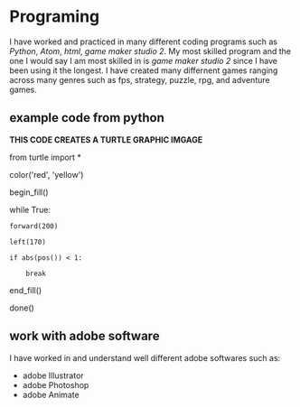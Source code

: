 # Programing

I have worked and practiced in many different coding programs such as *Python*, *Atom*, *html*, *game maker studio 2*. My most skilled program
and the one I would say I am most skilled in is *game maker studio 2* since I have been using it the longest. I have created many differnent games
ranging across many genres such as fps, strategy, puzzle, rpg, and adventure games.

## example code from python

**THIS CODE CREATES A TURTLE GRAPHIC IMGAGE**

from turtle import *

color('red', 'yellow')

begin_fill()

while True:

    forward(200)
    
    left(170)
    
    if abs(pos()) < 1:
    
        break
        
end_fill()

done()

## work with adobe software
I have worked in and understand well different adobe softwares such as: 

- adobe Illustrator
- adobe Photoshop
- adobe Animate

 

